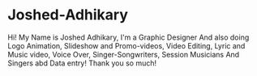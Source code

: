 # Joshed-Adhikary
Hi! My Name is Joshed Adhikary, I'm a Graphic Designer And also doing Logo Animation, Slideshow and Promo-videos, Video Editing, Lyric and Music video, Voice Over, Singer-Songwriters, Session Musicians And Singers abd Data entry! Thank you so much! 
